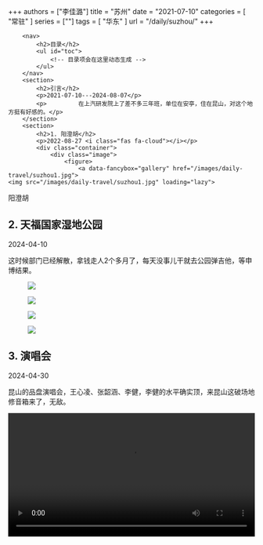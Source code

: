 +++
authors = ["李佳潞"]
title = "苏州"
date = "2021-07-10"
categories = [
    "常驻"
]
series = [""]
tags = [
    "华东"
]
url = "/daily/suzhou/"
+++
<!DOCTYPE html>
<html lang="zh-CN">
<head>
    <meta charset="UTF-8">
    <meta name="viewport" content="width=device-width, initial-scale=1.0">
    <link rel="stylesheet" href="/assets/css/styles.css">
    <script src="/assets/js/toc.js"></script>    
</head>
<body>
    <article>
       
        <nav>
            <h2>目录</h2>
            <ul id="toc">
                <!-- 目录项会在这里动态生成 -->
            </ul>
        </nav>
        <section>
            <h2>引言</h2>
            <p>2021-07-10---2024-08-07</p>
            <p>         在上汽研发院上了差不多三年班，单位在安亭，住在昆山，对这个地方挺有好感的。</p>
        </section>
        <section>
            <h2>1. 阳澄胡</h2>
            <p>2022-08-27 <i class="fas fa-cloud"></i></p>
            <div class="container">
                <div class="image">
                    <figure>
                        <a data-fancybox="gallery" href="/images/daily-travel/suzhou1.jpg">
    <img src="/images/daily-travel/suzhou1.jpg" loading="lazy">
</a>
                        <figcaption>阳澄胡</figcaption>
                    </figure>
                </div>
            </div>
        </section>
        <section>
            <h2>2. 天福国家湿地公园</h2>
            <p>2024-04-10 <i class="fas fa-sun"></i></p>
            <p>         这时候部门已经解散，拿钱走人2个多月了，每天没事儿干就去公园弹吉他，等申博结果。</p>
            <div class="container">
                <div class="image">
                    <figure>
                        <a data-fancybox="gallery" href="/images/daily-travel/suzhou2.jpg">
    <img src="/images/daily-travel/suzhou2.jpg" loading="lazy">
</a>
                    </figure>
                </div>
            </div>
            <div class="container">
                <div class="image">
                    <figure>
                        <a data-fancybox="gallery" href="/images/daily-travel/suzhou3.jpg">
    <img src="/images/daily-travel/suzhou3.jpg" loading="lazy">
</a>
                    </figure>
                </div>
            </div>
            <div class="container">
            <div class="image">
                    <figure>
                        <a data-fancybox="gallery" href="/images/daily-travel/suzhou4.jpg">
    <img src="/images/daily-travel/suzhou4.jpg" loading="lazy">
</a>
                    </figure>
                </div>
                <div class="image">
                    <figure>
                        <a data-fancybox="gallery" href="/images/daily-travel/suzhou5.jpg">
    <img src="/images/daily-travel/suzhou5.jpg" loading="lazy">
</a>
                    </figure>
                </div>
            </div>
        </section>
        <section>
            <h2>3. 演唱会</h2>
            <p>2024-04-30 <i class="fas fa-sun"></i></p>
            <p>昆山的品盘演唱会，王心凌、张韶涵、李健，李健的水平确实顶，来昆山这破场地修音箱来了，无敌。</p>
            <div class="container">
                <div class="container">
                    <video controls style="width: 100%; max-width: 640px; height: auto;">
                    <source src="/videos/daily-travel/suzhou1.mp4" type="video/mp4">
                </video>
            </div>
            </div>
        </section>
    </article>
</body>
</html>